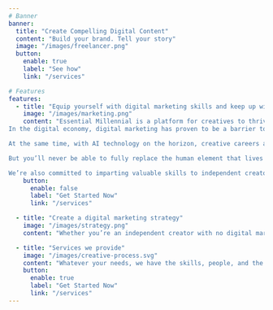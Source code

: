 ```yaml
---
# Banner
banner:
  title: "Create Compelling Digital Content"
  content: "Build your brand. Tell your story"
  image: "/images/freelancer.png"
  button:
    enable: true
    label: "See how"
    link: "/services"

# Features
features:
  - title: "Equip yourself with digital marketing skills and keep up with the latest trends"
    image: "/images/marketing.png"
    content: "Essential Millennial is a platform for creatives to thrive in the 21st Century. <br><br> Did you know that 14% of businesses fail as a direct result of poor marketing?
In the digital economy, digital marketing has proven to be a barrier to entry for many businesses that may have otherwise thrived. We're here to change that.<br><br>

At the same time, with AI technology on the horizon, creative careers are under threat.<br><br>

But you’ll never be able to fully replace the human element that lives within all our creations. Our mission at Essential Millennial is to turn human creativity into marketable content and distribute it through social media channels and other digital platforms while you keep focusing on your business.<br><br>

We’re also committed to imparting valuable skills to independent creators by providing you with templates and training to do all the work yourself in minutes."
    button:
      enable: false
      label: "Get Started Now"
      link: "/services"

  - title: "Create a digital marketing strategy"
    image: "/images/strategy.png"
    content: "Whether you’re an independent creator with no digital marketing know-how or a business looking to stay ahead of the competition, we’re here to craft tailor-made packages to help get your personal or company brand out in the challenging online ether."

  - title: "Services we provide"
    image: "/images/creative-process.svg"
    content: "Whatever your needs, we have the skills, people, and the service offering to help you succeed."
    button:
      enable: true
      label: "Get Started Now"
      link: "/services"
---
```


